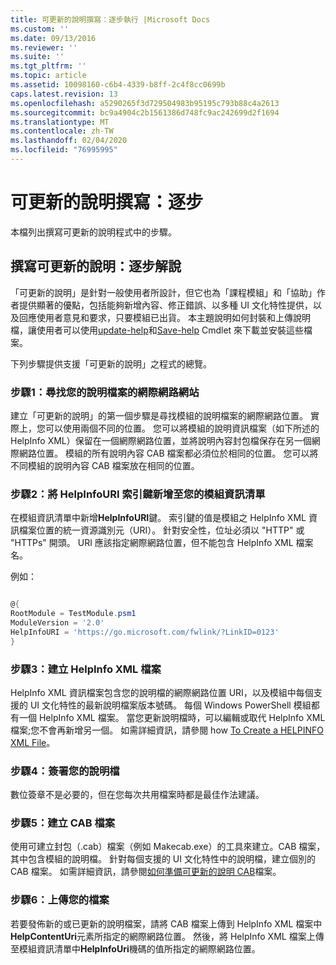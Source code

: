 ```yaml
---
title: 可更新的說明撰寫：逐步執行 |Microsoft Docs
ms.custom: ''
ms.date: 09/13/2016
ms.reviewer: ''
ms.suite: ''
ms.tgt_pltfrm: ''
ms.topic: article
ms.assetid: 10098160-c6b4-4339-b8ff-2c4f8cc0699b
caps.latest.revision: 13
ms.openlocfilehash: a5290265f3d729504983b95195c793b88c4a2613
ms.sourcegitcommit: bc9a4904c2b1561386d748fc9ac242699d2f1694
ms.translationtype: MT
ms.contentlocale: zh-TW
ms.lasthandoff: 02/04/2020
ms.locfileid: "76995995"
---
```

# <a name="updatable-help-authoring-step-by-step"></a>可更新的說明撰寫：逐步

本檔列出撰寫可更新的說明程式中的步驟。

## <a name="authoring-updatable-help-step-by-step"></a>撰寫可更新的說明：逐步解說

「可更新的說明」是針對一般使用者所設計，但它也為「課程模組」和「協助」作者提供顯著的優點，包括能夠新增內容、修正錯誤、以多種 UI 文化特性提供，以及回應使用者意見和要求，只要模組已出貨。 本主題說明如何封裝和上傳說明檔，讓使用者可以使用[update-help](/powershell/module/Microsoft.PowerShell.Core/Update-Help)和[Save-help](/powershell/module/Microsoft.PowerShell.Core/Save-Help) Cmdlet 來下載並安裝這些檔案。

下列步驟提供支援「可更新的說明」之程式的總覽。

### <a name="step-1-find-an-internet-site-for-your-help-files"></a>步驟1：尋找您的說明檔案的網際網路網站

建立「可更新的說明」的第一個步驟是尋找模組的說明檔案的網際網路位置。 實際上，您可以使用兩個不同的位置。 您可以將模組的說明資訊檔案（如下所述的 HelpInfo XML）保留在一個網際網路位置，並將說明內容封包檔保存在另一個網際網路位置。 模組的所有說明內容 CAB 檔案都必須位於相同的位置。 您可以將不同模組的說明內容 CAB 檔案放在相同的位置。

### <a name="step-2-add-a-helpinfouri-key-to-your-module-manifest"></a>步驟2：將 HelpInfoURI 索引鍵新增至您的模組資訊清單

在模組資訊清單中新增**HelpInfoURI**鍵。 索引鍵的值是模組之 HelpInfo XML 資訊檔案位置的統一資源識別元（URI）。 針對安全性，位址必須以 "HTTP" 或 "HTTPs" 開頭。 URI 應該指定網際網路位置，但不能包含 HelpInfo XML 檔案名。

例如：

```powershell

@{
RootModule = TestModule.psm1
ModuleVersion = '2.0'
HelpInfoURI = 'https://go.microsoft.com/fwlink/?LinkID=0123'
}
```

### <a name="step-3-create-a-helpinfo-xml-file"></a>步驟3：建立 HelpInfo XML 檔案

HelpInfo XML 資訊檔案包含您的說明檔的網際網路位置 URI，以及模組中每個支援的 UI 文化特性的最新說明檔案版本號碼。 每個 Windows PowerShell 模組都有一個 HelpInfo XML 檔案。 當您更新說明檔時，可以編輯或取代 HelpInfo XML 檔案;您不會再新增另一個。 如需詳細資訊，請參閱 how [To Create a HELPINFO XML File](./how-to-create-a-helpinfo-xml-file.md)。

### <a name="step-4-sign-your-help-files"></a>步驟4：簽署您的說明檔

數位簽章不是必要的，但在您每次共用檔案時都是最佳作法建議。

### <a name="step-5-create-cab-files"></a>步驟5：建立 CAB 檔案

使用可建立封包（.cab）檔案（例如 Makecab.exe）的工具來建立。CAB 檔案，其中包含模組的說明檔。 針對每個支援的 UI 文化特性中的說明檔，建立個別的 CAB 檔案。 如需詳細資訊，請參閱[如何準備可更新的說明 CAB](./how-to-prepare-updatable-help-cab-files.md)檔案。

### <a name="step-6-upload-your-files"></a>步驟6：上傳您的檔案

若要發佈新的或已更新的說明檔案，請將 CAB 檔案上傳到 HelpInfo XML 檔案中**HelpContentUri**元素所指定的網際網路位置。 然後，將 HelpInfo XML 檔案上傳至模組資訊清單中**HelpInfoUri**機碼的值所指定的網際網路位置。
